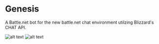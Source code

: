 # Genesis
A Battle.net bot for the new battle.net chat environment utilzing Blizzard's CHAT API.


![alt text](http://darkblizz.org/images/ChatAPIbot1.png)
![alt text](http://darkblizz.org/images/ChatAPIbot2.png)
